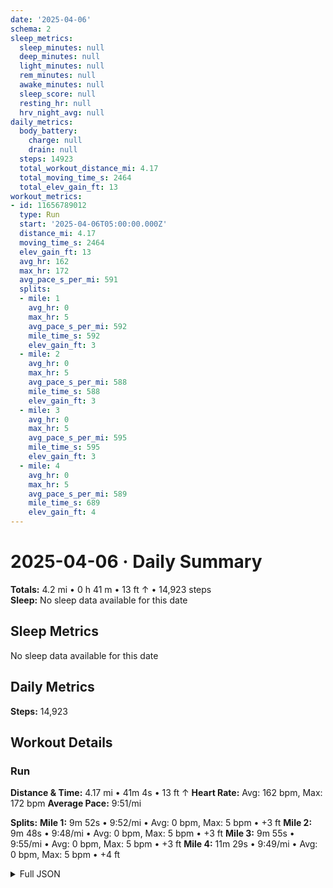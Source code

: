 ```yaml
---
date: '2025-04-06'
schema: 2
sleep_metrics:
  sleep_minutes: null
  deep_minutes: null
  light_minutes: null
  rem_minutes: null
  awake_minutes: null
  sleep_score: null
  resting_hr: null
  hrv_night_avg: null
daily_metrics:
  body_battery:
    charge: null
    drain: null
  steps: 14923
  total_workout_distance_mi: 4.17
  total_moving_time_s: 2464
  total_elev_gain_ft: 13
workout_metrics:
- id: 11656789012
  type: Run
  start: '2025-04-06T05:00:00.000Z'
  distance_mi: 4.17
  moving_time_s: 2464
  elev_gain_ft: 13
  avg_hr: 162
  max_hr: 172
  avg_pace_s_per_mi: 591
  splits:
  - mile: 1
    avg_hr: 0
    max_hr: 5
    avg_pace_s_per_mi: 592
    mile_time_s: 592
    elev_gain_ft: 3
  - mile: 2
    avg_hr: 0
    max_hr: 5
    avg_pace_s_per_mi: 588
    mile_time_s: 588
    elev_gain_ft: 3
  - mile: 3
    avg_hr: 0
    max_hr: 5
    avg_pace_s_per_mi: 595
    mile_time_s: 595
    elev_gain_ft: 3
  - mile: 4
    avg_hr: 0
    max_hr: 5
    avg_pace_s_per_mi: 589
    mile_time_s: 689
    elev_gain_ft: 4
---
```

# 2025-04-06 · Daily Summary
**Totals:** 4.2 mi • 0 h 41 m • 13 ft ↑ • 14,923 steps  
**Sleep:** No sleep data available for this date

## Sleep Metrics
No sleep data available for this date

## Daily Metrics
**Steps:** 14,923

## Workout Details
### Run
**Distance & Time:** 4.17 mi • 41m 4s • 13 ft ↑
**Heart Rate:** Avg: 162 bpm, Max: 172 bpm
**Average Pace:** 9:51/mi

**Splits:**
**Mile 1:** 9m 52s • 9:52/mi • Avg: 0 bpm, Max: 5 bpm • +3 ft
**Mile 2:** 9m 48s • 9:48/mi • Avg: 0 bpm, Max: 5 bpm • +3 ft
**Mile 3:** 9m 55s • 9:55/mi • Avg: 0 bpm, Max: 5 bpm • +3 ft
**Mile 4:** 11m 29s • 9:49/mi • Avg: 0 bpm, Max: 5 bpm • +4 ft


<details>
<summary>Full JSON</summary>

```json
{
  "date": "2025-04-06",
  "schema": 2,
  "sleep_metrics": {
    "sleep_minutes": null,
    "deep_minutes": null,
    "light_minutes": null,
    "rem_minutes": null,
    "awake_minutes": null,
    "sleep_score": null,
    "resting_hr": null,
    "hrv_night_avg": null
  },
  "daily_metrics": {
    "body_battery": {
      "charge": null,
      "drain": null
    },
    "steps": 14923,
    "total_workout_distance_mi": 4.17,
    "total_moving_time_s": 2464,
    "total_elev_gain_ft": 13
  },
  "workout_metrics": [
    {
      "id": 11656789012,
      "type": "Run",
      "start": "2025-04-06T05:00:00.000Z",
      "distance_mi": 4.17,
      "moving_time_s": 2464,
      "elev_gain_ft": 13,
      "avg_hr": 162,
      "max_hr": 172,
      "avg_pace_s_per_mi": 591,
      "splits": [
        {
          "mile": 1,
          "avg_hr": 0,
          "max_hr": 5,
          "avg_pace_s_per_mi": 592,
          "mile_time_s": 592,
          "elev_gain_ft": 3
        },
        {
          "mile": 2,
          "avg_hr": 0,
          "max_hr": 5,
          "avg_pace_s_per_mi": 588,
          "mile_time_s": 588,
          "elev_gain_ft": 3
        },
        {
          "mile": 3,
          "avg_hr": 0,
          "max_hr": 5,
          "avg_pace_s_per_mi": 595,
          "mile_time_s": 595,
          "elev_gain_ft": 3
        },
        {
          "mile": 4,
          "avg_hr": 0,
          "max_hr": 5,
          "avg_pace_s_per_mi": 589,
          "mile_time_s": 689,
          "elev_gain_ft": 4
        }
      ]
    }
  ]
}
```
</details>
